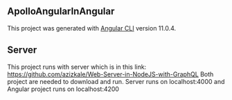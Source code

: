 ## ApolloAngularInAngular

This project was generated with [Angular CLI](https://github.com/angular/angular-cli) version 11.0.4.

## Server

This project runs with server which is in this link: https://github.com/azizkale/Web-Server-in-NodeJS-with-GraphQL
Both project are needed to download and run. Server runs on localhost:4000 and Angular project runs on localhost:4200

